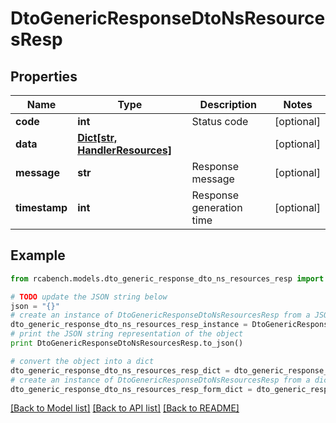 # DtoGenericResponseDtoNsResourcesResp


## Properties

Name | Type | Description | Notes
------------ | ------------- | ------------- | -------------
**code** | **int** | Status code | [optional] 
**data** | [**Dict[str, HandlerResources]**](HandlerResources.md) |  | [optional] 
**message** | **str** | Response message | [optional] 
**timestamp** | **int** | Response generation time | [optional] 

## Example

```python
from rcabench.models.dto_generic_response_dto_ns_resources_resp import DtoGenericResponseDtoNsResourcesResp

# TODO update the JSON string below
json = "{}"
# create an instance of DtoGenericResponseDtoNsResourcesResp from a JSON string
dto_generic_response_dto_ns_resources_resp_instance = DtoGenericResponseDtoNsResourcesResp.from_json(json)
# print the JSON string representation of the object
print DtoGenericResponseDtoNsResourcesResp.to_json()

# convert the object into a dict
dto_generic_response_dto_ns_resources_resp_dict = dto_generic_response_dto_ns_resources_resp_instance.to_dict()
# create an instance of DtoGenericResponseDtoNsResourcesResp from a dict
dto_generic_response_dto_ns_resources_resp_form_dict = dto_generic_response_dto_ns_resources_resp.from_dict(dto_generic_response_dto_ns_resources_resp_dict)
```
[[Back to Model list]](../README.md#documentation-for-models) [[Back to API list]](../README.md#documentation-for-api-endpoints) [[Back to README]](../README.md)


